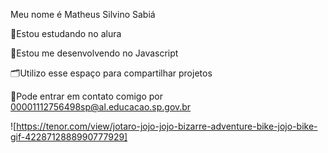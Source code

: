 Meu nome é Matheus Silvino Sabiá

📖Estou estudando no alura

📝Estou me desenvolvendo no Javascript

🗂️Utilizo esse espaço para compartilhar projetos

📨Pode entrar em contato comigo por
00001112756498sp@al.educacao.sp.gov.br

![https://tenor.com/view/jotaro-jojo-jojo-bizarre-adventure-bike-jojo-bike-gif-4228712888990777929]
